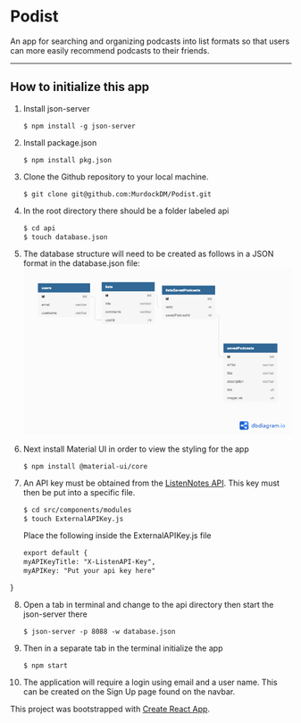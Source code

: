 # Podist

An app for searching and organizing podcasts into list formats so that users can
more easily recommend podcasts to their friends.
 
***

## How to initialize this app

1. Install json-server
    ```shell session
    $ npm install -g json-server
    ```

2. Install package.json
    ```shell session
    $ npm install pkg.json
    ```

3. Clone the Github repository to your local machine.
    ```shell session
    $ git clone git@github.com:MurdockDM/Podist.git
    ```   

4. In the root directory there should be a folder labeled api
    ```shell session
    $ cd api
    $ touch database.json
    ```

5. The database structure will need to be created as follows in a JSON format in
   the database.json file:
![ERD of Podist](src/photos/PodistERD.png)

6. Next install Material UI in order to view the styling for the app
    ```shell session
    $ npm install @material-ui/core
    ```

7. An API key must be obtained from the [ListenNotes
   API](https://www.listennotes.com/api/). This key must then be put into a
   specific file.
   ```shell session
   $ cd src/components/modules
   $ touch ExternalAPIKey.js
   ```
   Place the following inside the ExternalAPIKey.js file
   ```shell session
   export default {
   myAPIKeyTitle: "X-ListenAPI-Key",
   myAPIKey: "Put your api key here"
} 

8. Open a tab in terminal and change to the api directory then start the
   json-server there
   ```shell session
   $ json-server -p 8088 -w database.json
   ```

9. Then in a separate tab in the terminal initialize the app 
    ```shell session
    $ npm start
    ```

10. The application will require a login using email and a user name. This can be
   created on the Sign Up page found on the navbar.

















This project was bootstrapped with [Create React App](https://github.com/facebook/create-react-app).

